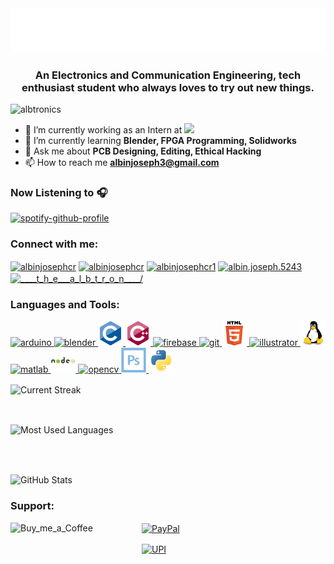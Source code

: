 <img src="https://raw.githubusercontent.com/albtronics/UPI/main/GitHub_Typewriter_Title.gif" alt="GitHub_Typewriter_Title">
<h3 align="center">An Electronics and Communication Engineering, tech enthusiast student who always loves to try out new things.</h3>

<p align="left"> <img src="https://komarev.com/ghpvc/?username=albtronics&label=Profile%20views&color=0e75b6&style=flat" alt="albtronics" /> </p>

- 🔭 I’m currently working as an Intern at  [<img src="http://www.irfmw.com/assets/img/logo.png" width="90">](http://www.irfmw.com/)
- 🌱 I’m currently learning **Blender, FPGA Programming, Solidworks**
- 💬 Ask me about **PCB Designing, Editing, Ethical Hacking**
- 📫 How to reach me **albinjoseph3@gmail.com**



### Now Listening to 🎧



[![spotify-github-profile](https://spotify-github-profile.vercel.app/api/view?uid=31ipinjtrkyqiajtjdlzek5g7lgi&cover_image=true&theme=novatorem&bar_color_cover=true&bar_color=0008ff)](https://github.com/kittinan/spotify-github-profile)



<h3 align="left">Connect with me:</h3>
<p align="left">
<a href="https://linkedin.com/in/albinjosephcr" target="blank"><img align="center" src="https://raw.githubusercontent.com/rahuldkjain/github-profile-readme-generator/master/src/images/icons/Social/linked-in-alt.svg" alt="albinjosephcr" height="30" width="40" /></a>
<a href="https://www.researchgate.net/profile/Albin-Joseph-Cr" target="blank"><img align="center" src="https://upload.wikimedia.org/wikipedia/commons/5/5e/ResearchGate_icon_SVG.svg" alt="albinjosephcr" height="30" width="40" /></a>
<a href="https://twitter.com/albinjosephcr1" target="blank"><img align="center" src="https://raw.githubusercontent.com/rahuldkjain/github-profile-readme-generator/master/src/images/icons/Social/twitter.svg" alt="albinjosephcr1" height="30" width="40" /></a>
<a href="https://fb.com/albin.joseph.5243" target="blank"><img align="center" src="https://raw.githubusercontent.com/rahuldkjain/github-profile-readme-generator/master/src/images/icons/Social/facebook.svg" alt="albin.joseph.5243" height="30" width="40" /></a>
<a href="https://instagram.com/____t_h_e___a_l_b_t_r_o_n____/" target="blank"><img align="center" src="https://raw.githubusercontent.com/rahuldkjain/github-profile-readme-generator/master/src/images/icons/Social/instagram.svg" alt="____t_h_e___a_l_b_t_r_o_n____/" height="30" width="40" /></a>
</p>


<h3 align="left">Languages and Tools:</h3>
<p align="left"> <a href="https://www.arduino.cc/" target="_blank" rel="noreferrer"> <img src="https://cdn.worldvectorlogo.com/logos/arduino-1.svg" alt="arduino" width="40" height="40"/> </a> <a href="https://www.blender.org/" target="_blank" rel="noreferrer"> <img src="https://download.blender.org/branding/community/blender_community_badge_white.svg" alt="blender" width="40" height="40"/> </a> <a href="https://www.cprogramming.com/" target="_blank" rel="noreferrer"> <img src="https://raw.githubusercontent.com/devicons/devicon/master/icons/c/c-original.svg" alt="c" width="40" height="40"/> </a> <a href="https://www.w3schools.com/cpp/" target="_blank" rel="noreferrer"> <img src="https://raw.githubusercontent.com/devicons/devicon/master/icons/cplusplus/cplusplus-original.svg" alt="cplusplus" width="40" height="40"/> </a> <a href="https://firebase.google.com/" target="_blank" rel="noreferrer"> <img src="https://www.vectorlogo.zone/logos/firebase/firebase-icon.svg" alt="firebase" width="40" height="40"/> </a> <a href="https://git-scm.com/" target="_blank" rel="noreferrer"> <img src="https://www.vectorlogo.zone/logos/git-scm/git-scm-icon.svg" alt="git" width="40" height="40"/> </a> <a href="https://www.w3.org/html/" target="_blank" rel="noreferrer"> <img src="https://raw.githubusercontent.com/devicons/devicon/master/icons/html5/html5-original-wordmark.svg" alt="html5" width="40" height="40"/> </a> <a href="https://www.adobe.com/in/products/illustrator.html" target="_blank" rel="noreferrer"> <img src="https://www.vectorlogo.zone/logos/adobe_illustrator/adobe_illustrator-icon.svg" alt="illustrator" width="40" height="40"/> </a> <a href="https://www.linux.org/" target="_blank" rel="noreferrer"> <img src="https://raw.githubusercontent.com/devicons/devicon/master/icons/linux/linux-original.svg" alt="linux" width="40" height="40"/> </a> <a href="https://www.mathworks.com/" target="_blank" rel="noreferrer"> <img src="https://upload.wikimedia.org/wikipedia/commons/2/21/Matlab_Logo.png" alt="matlab" width="40" height="40"/> </a> <a href="https://nodejs.org" target="_blank" rel="noreferrer"> <img src="https://raw.githubusercontent.com/devicons/devicon/master/icons/nodejs/nodejs-original-wordmark.svg" alt="nodejs" width="40" height="40"/> </a> <a href="https://opencv.org/" target="_blank" rel="noreferrer"> <img src="https://www.vectorlogo.zone/logos/opencv/opencv-icon.svg" alt="opencv" width="40" height="40"/> </a> <a href="https://www.photoshop.com/en" target="_blank" rel="noreferrer"> <img src="https://raw.githubusercontent.com/devicons/devicon/master/icons/photoshop/photoshop-line.svg" alt="photoshop" width="40" height="40"/> </a> <a href="https://www.python.org" target="_blank" rel="noreferrer"> <img src="https://raw.githubusercontent.com/devicons/devicon/master/icons/python/python-original.svg" alt="python" width="40" height="40"/> </a> </p>

<p><img align="center" src="https://github-readme-streak-stats.herokuapp.com/?user=albtronics&" alt="Current Streak" /></p>

<br>

<p><img align="center" src="https://github-readme-stats.vercel.app/api/top-langs?username=albtronics&show_icons=true&theme=dark&locale=en&layout=compact" alt="Most Used Languages" /></p>

<br>

<br>

<p><img align="center" src="https://github-readme-stats.vercel.app/api?username=albtronics&show_icons=true&theme=dark&title_color=d9d9d9&text_color=dfdddd&locale=en" alt="GitHub Stats" /></p>





<h3 align="left">Support:</h3>
<p>
<a href="https://www.buymeacoffee.com/albtronics"> <img align="left" src="https://cdn.buymeacoffee.com/buttons/v2/default-yellow.png" height="50" width="210" alt="Buy_me_a_Coffee" /></a>





<p>
<a href="https://www.paypal.com/paypalme/albtronics"> <img align="center" src="https://www.paypalobjects.com/webstatic/mktg/Logo/pp-logo-200px.png" height="50" width="210" alt="PayPal" /></a>
<br>

<p>
<a href="https://raw.githubusercontent.com/albtronics/UPI/main/UPI.png"> <img align="center" src="https://upload.wikimedia.org/wikipedia/commons/e/e1/UPI-Logo-vector.svg" height="50" width="210"alt="UPI" /></a>



<br>
<br>

